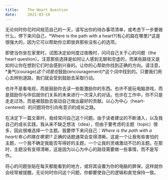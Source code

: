 ```yaml
---
title:    The Heart Question
date:     2021-03-10
---
```


无论何时你花时间规范自己的一天，请写出你的待办事项清单，或考虑下一步要做什么，停下来问自己，*Where is the path with a heart?(有心的路在哪里)*这是很强大的，因为它可以帮助你立即放弃那些没有心的选项。

即使当你坐在家里时，试图决定如何度过夜晚时，问问自己关于心的问题（the heart question）。注意那些选择是如何让人感到无聊和空虚的，而某些路径又是如何让你在想到它们时会感到兴奋的。让你的心帮助你找到正确的方向。请注意，*勇气(courage)*这个词是在*鼓励(encouragement)*这个词中找到的。只要我们用心去辨别道路，我们就会受到鼓励去采取行动。

也许不是看电视，而是鼓励你去读一些能激励你的东西。也许不是玩电脑游戏，而是鼓励你与伴侣就你们关系的未来进行一次深入的对话。也许在工作中，你不只是走走过场，而是被鼓励去驱动自己做出最好的贡献。以心为中心（heart-centered）的问题将你引向有意识的成长之路。

在决定下一篇文章时，我经常问自己这个问题。由于读者建议的不断涌入，以及我自己的成长实践，我从来不缺乏想法（idea），但由于要考虑的主题（topic）很多，因此很难选择一个主题。我要停下来问自己：*Where is the path with a heart(有心的路在哪里)?* 正确的话题通常会变得清晰。这是一个让我有些害怕的主题，一个我不确定我能否写得好的主题，一个让我的灵魂激动不已的主题。在那时，主题没有变得清晰，这是因为以心为中心的路径需要做一些事情，而不是写作。

将心的问题张贴在每天都能看到的地方，或将其设置为你的电脑的屏保，这样就你会经常被提醒。无论何时你问这个问题，你都要使自己的逻辑和直觉保持一致。

